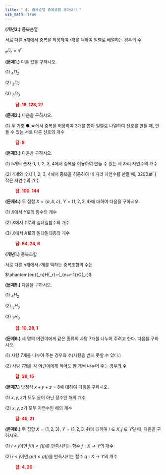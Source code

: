 ```yaml
---
title: " 4. 중복순열 중복조합 모아보기 "
use_math: true
---
```


**(개념2.)** 중복순열

서로 다른 $n$개에서 중복을 허용하여 $r$개를 택하여 일렬로 배열하는 경우의 수

${_n}\Pi{_r}=n^r$

**(문제1.)** 다음 값을 구하시오.

(1) ${_4}\Pi{_2}$

(2) ${_2}\Pi{_7}$

(3) ${_3}\Pi{_3}$

**<span style="color: red;">$\qquad$답: $16, 128, 27$</span>**

**(문제2.)** 다음을 구하시오.

(1) 두 기호 ●,☆에서 중복을 허용하여 3개를 뽑아 일렬로 나열하여 신호를 만들 때, 만들 수 있는 서로 다른 신호의 개수

**<span style="color: red;">$\qquad$답: $8$</span>**

**(문제3.)** 다음을 구하시오.

(1) 5개의 숫자 0, 1, 2, 3, 4에서 중복을 허용하여 만들 수 있는 세 자리 자연수의 개수

(2) 4개의 숫자 1, 2, 3, 4에서 중복을 허용하여 네 자리 자연수를 만들 때, 3200보다 작은 자연수의 개수

**<span style="color: red;">$\qquad$답: $100, 144$</span>**

**(문제4.)** 두 집합 $X=\lbrace a, b, c\rbrace$, $Y=\lbrace 1, 2, 3, 4\rbrace$에 대하여 다음을 구하시오.

(1) $X$에서 $Y$로의 함수의 개수

(2) $X$에서 $Y$로의 일대일함수의 개수

(3) $X$에서 $X$로의 일대일대응의 개수

**<span style="color: red;">$\qquad$답: $64, 24, 6$</span>**


**(개념1.)** 중복조합

서로 다른 $n$개에서 $r$개를 택하는 중복조합의 수는

$\phantom{eu}{_n}H{_r}={_{n+r-1}}C{_r}$


**(문제5.)** 다음을 구하시오.

(1) ${_4}H{_2}$

(2) ${_3}H{_6}$

(3) ${_7}H{_0}$

**<span style="color: red;">$\qquad$답: $10, 28, 1$</span>**

**(문제6.)** 세 명의 어린이에게 같은 종류의 사탕 7개를 나누어 주려고 한다. 다음을 구하시오.

(1) 사탕 7개를 나누어 주는 경우의 수(사탕을 받지 못할 수 있다.)

(2) 사탕 7개를 각 어린이에게 적어도 한 개씩 나누어 주는 경우의 수

**<span style="color: red;">$\qquad$답: $36, 15$</span>**


**(문제7.)** 방정식 $x+y+z=8$에 대하여 다음을 구하시오.

(1) $x, y, z$가 모두 음이 아닌 정수인 해의 개수

(2) $x, y, z$가 모두 자연수인 해의 개수

**<span style="color: red;">$\qquad$답: $45, 21$</span>**

**(문제8.)** 두 집합 $X=\lbrace 1, 2, 3\rbrace$, $Y=\lbrace 1, 2, 3, 4\rbrace$에 대하여 $i\in X, j\in Y$일 때, 다음을 구하시오.

(1) $i<j$이면 $f(i)<f(j)$를 만족시키는 함수 $f: X\rightarrow Y$의 개수

(2) $i<j$이면 $g(i)\le g(j)$를 만족시키는 함수 $g: X\rightarrow Y$의 개수

**<span style="color: red;">$\qquad$답: $4, 20$</span>**